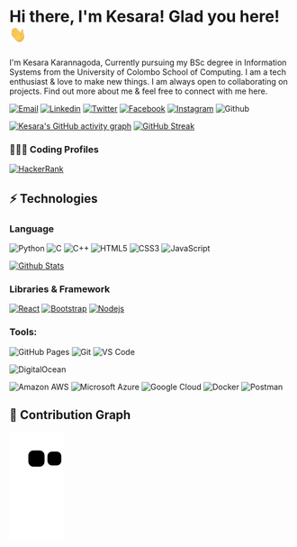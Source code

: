 # Hi there, I'm Kesara! Glad you here!  <img src="https://github.com/kesaralive/kesaralive/blob/main/src/wave.gif" height="30px" width="30px">

I'm Kesara Karannagoda, Currently pursuing my BSc degree in Information Systems from the University of Colombo School of Computing. I am a tech enthusiast & love to make new things. I am always open to collaborating on projects. Find out more about me & feel free to connect with me here.

[![Email](https://img.shields.io/badge/-Email-c14438?style=flat-square&logo=Gmail&logoColor=white&link=mailto:info@kesara.live)](mailto:info@kesara.live)
[![Linkedin](https://img.shields.io/badge/-LinkedIn-blue?style=flat-square&logo=Linkedin&logoColor=white&link=https://www.linkedin.com/in/kesaralive/)](https://www.linkedin.com/in/kesaralive/)
[![Twitter](https://img.shields.io/badge/Twitter-1DA1F2?style=flat-square&logo=twitter&logoColor=white)](https://twitter.com/kesaralive)
[![Facebook](https://img.shields.io/badge/-Facebook-blue?style=flat-square&logo=Facebook&logoColor=white)](https://www.facebook.com/kesaralive/)
[![Instagram](https://img.shields.io/badge/-Instagram-purple?style=flat-square&logo=instagram&logoColor=white&link=https://instagram.com/kesara_karannagoda/)](https://www.instagram.com/kesara_karannagoda/)
![Github](https://img.shields.io/website?down_message=down&label=kesara.live&up_message=up&url=https%3A%2F%2Fkesara.live)

[![Kesara's GitHub activity graph](https://activity-graph.herokuapp.com/graph?username=kesaralive&theme=xcode)](https://github.com/kesaralive)
[![GitHub Streak](https://github-readme-streak-stats.herokuapp.com/?user=kesaralive&theme=dark)](https://github.com/kesaralive)

### 👨🏻‍💻 Coding Profiles
[![HackerRank](https://img.shields.io/badge/-HackerRank-2EC866?style=flat-square&logo=HackerRank&logoColor=white)](https://www.hackerrank.com/BiGDoGKD)

## ⚡ Technologies

### Language

![Python](https://img.shields.io/badge/-Python-black?style=flat-square&logo=Python)
![C](https://img.shields.io/badge/-C-00599C?style=flat-square&logo=c)
![C++](https://img.shields.io/badge/-C++-00599C?style=flat-square&logo=cplusplus)
![HTML5](https://img.shields.io/badge/-HTML5-E34F26?style=flat-square&logo=html5&logoColor=white)
![CSS3](https://img.shields.io/badge/-CSS3-1572B6?style=flat-square&logo=css3)
![JavaScript](https://img.shields.io/badge/-JavaScript-black?style=flat-square&logo=javascript)

<p align="start">
<a href="https://github.com/kesaralive?tab=repositories" title="Profile">
        <img src="https://github-readme-stats.vercel.app/api/top-langs/?username=kesaralive&layout=compact&langs_count=8&theme=graywhite&border_color=ddd&custom_title=Most%20Used%20Langauges&include_all_commits=true&count_private=true&border_radius=25" alt="Github Stats" />
    </a>
</p>

### Libraries & Framework

[![React](https://img.shields.io/badge/-React-black?style=flat-square&logo=react)](https://reactjs.org/)
[![Bootstrap](https://img.shields.io/badge/-Bootstrap-563D7C?style=flat-square&logo=bootstrap)](https://getbootstrap.com/)
[![Nodejs](https://img.shields.io/badge/-Nodejs-black?style=flat-square&logo=Node.js)](https://nodejs.org/)

### Tools:

![GitHub Pages](https://img.shields.io/badge/GitHub%20Pages-%23327FC7.svg?logo=github&style=flat-square&logoColor=white)
![Git](https://img.shields.io/badge/-Git-black?style=flat-square&logo=git)
![VS Code](https://img.shields.io/badge/-VS%20Code-007ACC?style=flat-square&logo=visual-studio-code)
<!-- ![Eclipse](https://img.shields.io/badge/Eclipse-2C2255?style=flat-square&logo=eclipse&logoColor=white) -->
<!-- ![Netlify](https://img.shields.io/badge/-Netlify-%2300C7B7?style=flat-square&logo=netlify&logoColor=ffffff) -->
<!-- ![Heroku](https://img.shields.io/badge/Heroku%20-%23430098.svg?style=flat-square&logo=heroku&logoColor=white) -->
![DigitalOcean](https://img.shields.io/badge/-Digital%20Ocean-darkblue?style=flat-square&logo=digitalocean)

![Amazon AWS](https://img.shields.io/badge/Amazon%20AWS-232F3E?style=flat-square&logo=amazon-aws)
![Microsoft Azure](https://img.shields.io/badge/Microsoft%20Azure-232F7E?style=flat-square&logo=microsoft-azure)
![Google Cloud](https://img.shields.io/badge/Google%20Cloud-black?style=flat-square&logo=google-cloud)
![Docker](https://img.shields.io/badge/-Docker-black?style=flat-square&logo=docker)
![Postman](https://img.shields.io/badge/Postman-FF6C37?logo=postman&logoColor=white)
## 🐍 Contribution Graph
![github contribution grid snake animation](https://raw.githubusercontent.com/kesaralive/kesaralive/output/github-contribution-grid-snake.svg)
